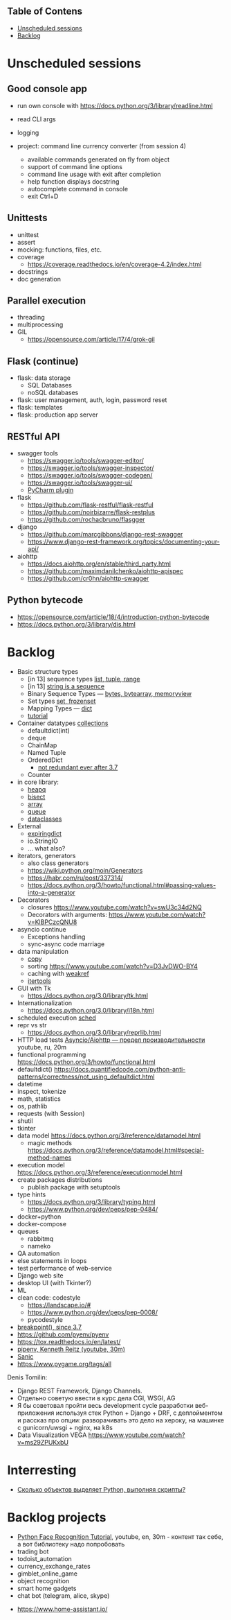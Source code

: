 ## Table of Contens
- [Unscheduled sessions](#unscheduled-sessions)
- [Backlog](#backlog)


# Unscheduled sessions

## Good console app
- run own console with https://docs.python.org/3/library/readline.html
- read CLI args
- logging

- project: command line currency converter (from session 4)  
  - available commands generated on fly from object
  - support of command line options
  - command line usage with exit after completion
  - help function displays docstring 
  - autocomplete command in console
  - exit Ctrl+D
  
## Unittests
- unittest
- assert
- mocking: functions, files, etc.
- coverage
  - https://coverage.readthedocs.io/en/coverage-4.2/index.html
- docstrings
- doc generation

## Parallel execution 
- threading 
- multiprocessing
- GIL 
  - https://opensource.com/article/17/4/grok-gil

## Flask (continue)
- flask: data storage
  - SQL Databases
  - noSQL databases
- flask: user management, auth, login, password reset
- flask: templates
- flask: production app server

## RESTful API
- swagger tools
  - https://swagger.io/tools/swagger-editor/
  - https://swagger.io/tools/swagger-inspector/
  - https://swagger.io/tools/swagger-codegen/
  - https://swagger.io/tools/swagger-ui/
  - [PyCharm plugin](https://plugins.jetbrains.com/plugin/8347-swagger)
- flask 
  - https://github.com/flask-restful/flask-restful
  - https://github.com/noirbizarre/flask-restplus
  - https://github.com/rochacbruno/flasgger
- django
  - https://github.com/marcgibbons/django-rest-swagger
  - https://www.django-rest-framework.org/topics/documenting-your-api/
- aiohttp
  - https://docs.aiohttp.org/en/stable/third_party.html
  - https://github.com/maximdanilchenko/aiohttp-apispec
  - https://github.com/cr0hn/aiohttp-swagger


## Python bytecode
  - https://opensource.com/article/18/4/introduction-python-bytecode
  - https://docs.python.org/3/library/dis.html

# Backlog
- Basic structure types 
    - [in 13] sequence types [list, tuple, range](https://docs.python.org/3/library/stdtypes.html#sequence-types-list-tuple-range)
    - [in 13] [string is a sequence](https://docs.python.org/3/library/stdtypes.html#text-sequence-type-str)
    - Binary Sequence Types — [bytes, bytearray, memoryview](https://docs.python.org/3/library/stdtypes.html#binary-sequence-types-bytes-bytearray-memoryview)
    - Set types [set, frozenset](https://docs.python.org/3/library/stdtypes.html#set-types-set-frozenset)
    - Mapping Types — [dict](https://docs.python.org/3/library/stdtypes.html#mapping-types-dict)
    - [tutorial](https://docs.python.org/3/tutorial/datastructures.html)
- Container datatypes [collections](https://docs.python.org/3/library/collections.html)
    - defaultdict(int)
    - deque
    - ChainMap
    - Named Tuple
    - OrderedDict 
        - [not redundant ever after 3.7](https://stackoverflow.com/questions/50872498/will-ordereddict-become-redundant-in-python-3-7)
    - Counter
- in core library:
    - [heapq](https://docs.python.org/3.0/library/heapq.html)
    - [bisect](https://docs.python.org/3.0/library/bisect.html)
    - [array](https://docs.python.org/3.0/library/array.html)
    - [queue](https://docs.python.org/3.0/library/queue.html)
    - [dataclasses](https://docs.python.org/3/library/dataclasses.html)
- External
    - [expiringdict](https://github.com/mailgun/expiringdict)
    - io.StringIO
    - ... what also?
- iterators, generators 
  - also class generators
  - https://wiki.python.org/moin/Generators
  - https://habr.com/ru/post/337314/
  - https://docs.python.org/3/howto/functional.html#passing-values-into-a-generator
- Decorators
    - closures https://www.youtube.com/watch?v=swU3c34d2NQ
    - Decorators with arguments: https://www.youtube.com/watch?v=KlBPCzcQNU8
- asyncio continue
  - Exceptions handling
  - sync-async code marriage
- data manipulation
  - [copy](https://docs.python.org/3.0/library/copy.html)
  - sorting https://www.youtube.com/watch?v=D3JvDWO-BY4
  - caching with [weakref](https://docs.python.org/3.0/library/weakref.html)
  - [itertools](https://docs.python.org/3.7/library/itertools.html)
- GUI with Tk
  - https://docs.python.org/3.0/library/tk.html
- Internationalization
  - https://docs.python.org/3.0/library/i18n.html  
- scheduled execution [sched](https://docs.python.org/3.0/library/sched.html)
- repr vs str
  - https://docs.python.org/3.0/library/reprlib.html
- HTTP load tests [Asyncio/Aiohttp — предел производительности](https://www.youtube.com/watch?v=ctLi6_mrPLc) youtube, ru, 20m
- functional programming https://docs.python.org/3/howto/functional.html
- defaultdict() https://docs.quantifiedcode.com/python-anti-patterns/correctness/not_using_defaultdict.html
- datetime
- inspect, tokenize
- math, statistics
- os, pathlib
- requests (with Session)
- shutil
- tkinter
- data model https://docs.python.org/3/reference/datamodel.html
  - magic methods https://docs.python.org/3/reference/datamodel.html#special-method-names
- execution model https://docs.python.org/3/reference/executionmodel.html
- create packages distributions
  - publish package with setuptools
- type hints 
  - https://docs.python.org/3/library/typing.html
  - https://www.python.org/dev/peps/pep-0484/
- docker+python
- docker-compose
- queues
  - rabbitmq
  - nameko
- QA automation
- else statements in loops
- test performance of web-service
- Django web site
- desktop UI (with Tkinter?)
- ML
- clean code: codestyle
  - https://landscape.io/#
  - https://www.python.org/dev/peps/pep-0008/
  - pycodestyle
- [breakpoint(), since 3.7](https://docs.python.org/dev/library/functions.html#breakpoint)
- https://github.com/pyenv/pyenv  
- https://tox.readthedocs.io/en/latest/
- [pipenv, Kenneth Reitz (youtube, 30m)](https://www.youtube.com/watch?v=GBQAKldqgZs)
- [Sanic](https://sanic.readthedocs.io/en/latest/)
- https://www.pygame.org/tags/all

Denis Tomilin:
- Django REST Framework, Django Channels. 
- Отдельно советую ввести в курс дела CGI, WSGI, AG
- Я бы советовал пройти весь development cycle разработки веб-приложения используя стек Python + Django + DRF, с деплойментом и рассказ про опции: разворачивать это дело на хероку, на машинке с gunicorn/uwsgi + nginx, на k8s
- Data Visualization VEGA https://www.youtube.com/watch?v=ms29ZPUKxbU

# Interresting
- [Сколько объектов выделяет Python, выполняя скрипты?](https://habr.com/ru/post/418305/) 

# Backlog projects
+ [Python Face Recognition Tutorial](https://www.youtube.com/watch?v=QSTnwsZj2yc), youtube, en, 30m - контент так себе, а вот библиотеку надо попробовать
+ trading bot
+ todoist_automation
+ currency_exchange_rates
+ gimblet_online_game
+ object recognition
+ smart home gadgets
+ chat bot (telegram, alice, skype)
- https://www.home-assistant.io/